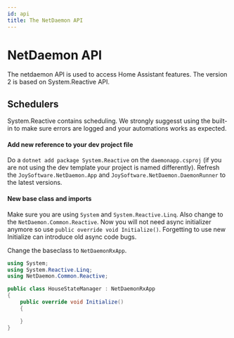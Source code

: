 ```yaml
---
id: api
title: The NetDaemon API
---
```


# NetDaemon API

The netdaemon API is used to access Home Assistant features. The version 2 is based on System.Reactive API. 

## Schedulers

System.Reactive contains scheduling. We strongly suggesst using the built-in to make sure errors are logged and your automations works as expected.


#### Add new reference to your dev project file

Do a `dotnet add package System.Reactive` on the `daemonapp.csproj` (if you are not using the dev template your project is named differently).
Refresh the `JoySoftware.NetDaemon.App` and `JoySoftware.NetDaemon.DaemonRunner` to the latest versions.

#### New base class and imports

Make sure you are using `System` and `System.Reactive.Linq`. Also change to the `NetDaemon.Common.Reactive`. Now you will not need async initializer anymore so use `public override void Initialize()`. Forgetting to use new Initialize can introduce old async code bugs.

Change the baseclass to `NetDaemonRxApp`.

```csharp
using System;
using System.Reactive.Linq;
using NetDaemon.Common.Reactive;

public class HouseStateManager : NetDaemonRxApp
{
    public override void Initialize()
    {

    }
}

```
